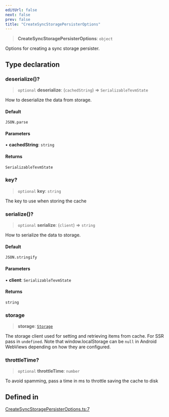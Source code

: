 ```yaml
---
editUrl: false
next: false
prev: false
title: "CreateSyncStoragePersisterOptions"
---
```


> **CreateSyncStoragePersisterOptions**: `object`

Options for creating a sync storage persister.

## Type declaration

### deserialize()?

> `optional` **deserialize**: (`cachedString`) => `SerializableTevmState`

How to deserialize the data from storage.

#### Default

`JSON.parse`

#### Parameters

• **cachedString**: `string`

#### Returns

`SerializableTevmState`

### key?

> `optional` **key**: `string`

The key to use when storing the cache

### serialize()?

> `optional` **serialize**: (`client`) => `string`

How to serialize the data to storage.

#### Default

`JSON.stringify`

#### Parameters

• **client**: `SerializableTevmState`

#### Returns

`string`

### storage

> **storage**: [`Storage`](/reference/tevm/sync-storage-persister/interfaces/storage/)

The storage client used for setting and retrieving items from cache.
For SSR pass in `undefined`. Note that window.localStorage can be
`null` in Android WebViews depending on how they are configured.

### throttleTime?

> `optional` **throttleTime**: `number`

To avoid spamming, pass a time in ms to throttle saving the cache to disk

## Defined in

[CreateSyncStoragePersisterOptions.ts:7](https://github.com/evmts/tevm-monorepo/blob/main/packages/sync-storage-persister/src/CreateSyncStoragePersisterOptions.ts#L7)
